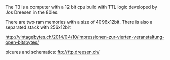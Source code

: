 The T3 is a computer with a 12 bit cpu build with TTL logic developed by Jos Dreesen in the 80ies.

There are two ram memories with a size of 4096x12bit.
There is also a separated stack with 256x12bit

http://vintagebytes.ch/2014/04/10/impressionen-zur-vierten-veranstaltung-open-bitsbytes/

picures and schematics:
   ftp://ftp.dreesen.ch/
